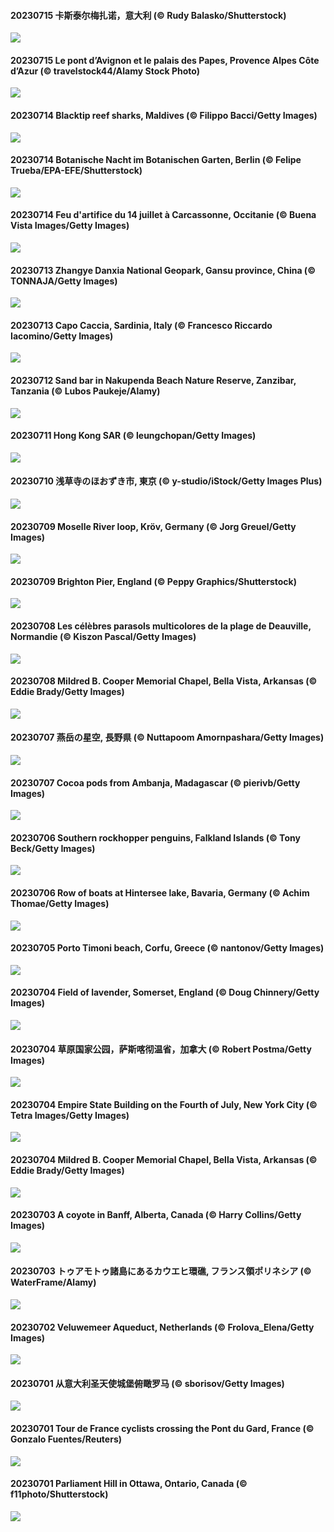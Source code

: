 #### 20230715 卡斯泰尔梅扎诺，意大利 (© Rudy Balasko/Shutterstock)

![](20230715_CastelmazzanoSunrise_1920x1080.jpg)

#### 20230715 Le pont d’Avignon et le palais des Papes, Provence Alpes Côte d’Azur (© travelstock44/Alamy Stock Photo)

![](20230715_AvignonPope_1920x1080.jpg)

#### 20230714 Blacktip reef sharks, Maldives (© Filippo Bacci/Getty Images)

![](20230714_BlacktipSharks_1920x1080.jpg)

#### 20230714 Botanische Nacht im Botanischen Garten, Berlin (© Felipe Trueba/EPA-EFE/Shutterstock)

![](20230714_BerlinBotanicGarden_1920x1080.jpg)

#### 20230714 Feu d'artifice du 14 juillet à Carcassonne, Occitanie (© Buena Vista Images/Getty Images)

![](20230714_BastilleDay_1920x1080.jpg)

#### 20230713 Zhangye Danxia National Geopark, Gansu province, China (© TONNAJA/Getty Images)

![](20230713_ZhangyeGeopark_1920x1080.jpg)

#### 20230713 Capo Caccia, Sardinia, Italy (© Francesco Riccardo Iacomino/Getty Images)

![](20230713_AlgheroCapoCaccia_1920x1080.jpg)

#### 20230712 Sand bar in Nakupenda Beach Nature Reserve, Zanzibar, Tanzania  (© Lubos Paukeje/Alamy)

![](20230712_NakupendaBeach_1920x1080.jpg)

#### 20230711 Hong Kong SAR (© leungchopan/Getty Images)

![](20230711_WorldPopDay_1920x1080.jpg)

#### 20230710 浅草寺のほおずき市, 東京 (© y-studio/iStock/Getty Images Plus)

![](20230710_HozukiIchi_1920x1080.jpg)

#### 20230709 Moselle River loop, Kröv, Germany (© Jorg Greuel/Getty Images)

![](20230709_MoselleRiver_1920x1080.jpg)

#### 20230709 Brighton Pier, England (© Peppy Graphics/Shutterstock)

![](20230709_BrightonPalacePier_1920x1080.jpg)

#### 20230708 Les célèbres parasols multicolores de la plage de Deauville, Normandie (© Kiszon Pascal/Getty Images)

![](20230708_Holidays_1920x1080.jpg)

#### 20230708 Mildred B. Cooper Memorial Chapel, Bella Vista, Arkansas (© Eddie Brady/Getty Images)

![](20230708_CooperChapel_1920x1080.jpg)

#### 20230707 燕岳の星空, 長野県 (© Nuttapoom Amornpashara/Getty Images)

![](20230707_Tanabata_1920x1080.jpg)

#### 20230707 Cocoa pods from Ambanja, Madagascar (© pierivb/Getty Images)

![](20230707_CocoaPods_1920x1080.jpg)

#### 20230706 Southern rockhopper penguins, Falkland Islands (© Tony Beck/Getty Images)

![](20230706_KissingPenguins_1920x1080.jpg)

#### 20230706 Row of boats at Hintersee lake, Bavaria, Germany (© Achim Thomae/Getty Images)

![](20230706_HinterseeBavaria_1920x1080.jpg)

#### 20230705 Porto Timoni beach, Corfu, Greece (© nantonov/Getty Images)

![](20230705_CorfuBeach_1920x1080.jpg)

#### 20230704 Field of lavender, Somerset, England (© Doug Chinnery/Getty Images)

![](20230704_SomersetLavender_1920x1080.jpg)

#### 20230704 草原国家公园，萨斯喀彻温省，加拿大 (© Robert Postma/Getty Images)

![](20230704_GrasslandsNationalParkSaskachewan_1920x1080.jpg)

#### 20230704 Empire State Building on the Fourth of July, New York City (© Tetra Images/Getty Images)

![](20230704_EmpireFourth_1920x1080.jpg)

#### 20230704 Mildred B. Cooper Memorial Chapel, Bella Vista, Arkansas (© Eddie Brady/Getty Images)

![](20230704_CooperChapel_1920x1080.jpg)

#### 20230703 A coyote in Banff, Alberta, Canada (© Harry Collins/Getty Images)

![](20230703_CoyoteBanff_1920x1080.jpg)

#### 20230703 トゥアモトゥ諸島にあるカウエヒ環礁, フランス領ポリネシア (© WaterFrame/Alamy)

![](20230703_Atoll_1920x1080.jpg)

#### 20230702 Veluwemeer Aqueduct, Netherlands (© Frolova_Elena/Getty Images)

![](20230702_HalfwayBoats_1920x1080.jpg)

#### 20230701 从意大利圣天使城堡俯瞰罗马 (© sborisov/Getty Images)

![](20230701_RomeView_1920x1080.jpg)

#### 20230701 Tour de France cyclists crossing the Pont du Gard, France (© Gonzalo Fuentes/Reuters)

![](20230701_PelotonPont_1920x1080.jpg)

#### 20230701 Parliament Hill in Ottawa, Ontario, Canada (© f11photo/Shutterstock)

![](20230701_CanadaDay_1920x1080.jpg)

